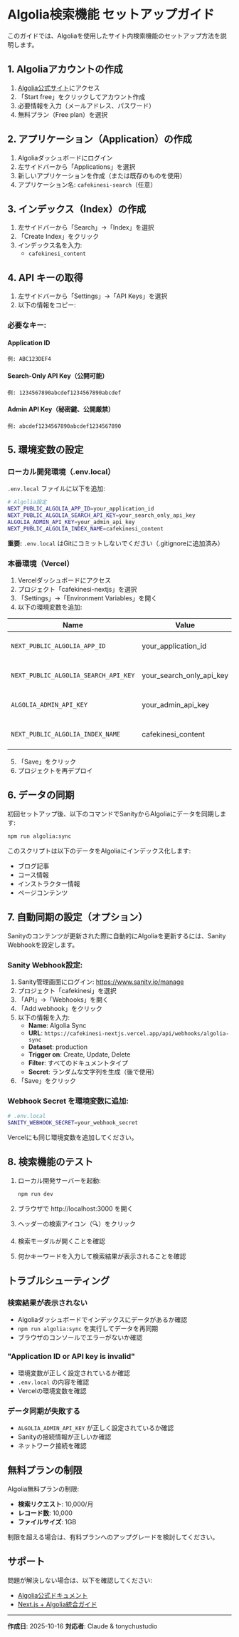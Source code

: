# Algolia検索機能 セットアップガイド

このガイドでは、Algoliaを使用したサイト内検索機能のセットアップ方法を説明します。

## 1. Algoliaアカウントの作成

1. [Algolia公式サイト](https://www.algolia.com/)にアクセス
2. 「Start free」をクリックしてアカウント作成
3. 必要情報を入力（メールアドレス、パスワード）
4. 無料プラン（Free plan）を選択

## 2. アプリケーション（Application）の作成

1. Algoliaダッシュボードにログイン
2. 左サイドバーから「Applications」を選択
3. 新しいアプリケーションを作成（または既存のものを使用）
4. アプリケーション名: `cafekinesi-search`（任意）

## 3. インデックス（Index）の作成

1. 左サイドバーから「Search」→「Index」を選択
2. 「Create Index」をクリック
3. インデックス名を入力:
   - `cafekinesi_content`

## 4. API キーの取得

1. 左サイドバーから「Settings」→「API Keys」を選択
2. 以下の情報をコピー:

### 必要なキー:

#### Application ID
```
例: ABC123DEF4
```

#### Search-Only API Key（公開可能）
```
例: 1234567890abcdef1234567890abcdef
```

#### Admin API Key（秘密鍵、公開厳禁）
```
例: abcdef1234567890abcdef1234567890
```

## 5. 環境変数の設定

### ローカル開発環境（.env.local）

`.env.local` ファイルに以下を追加:

```bash
# Algolia設定
NEXT_PUBLIC_ALGOLIA_APP_ID=your_application_id
NEXT_PUBLIC_ALGOLIA_SEARCH_API_KEY=your_search_only_api_key
ALGOLIA_ADMIN_API_KEY=your_admin_api_key
NEXT_PUBLIC_ALGOLIA_INDEX_NAME=cafekinesi_content
```

**重要:** `.env.local` はGitにコミットしないでください（.gitignoreに追加済み）

### 本番環境（Vercel）

1. Vercelダッシュボードにアクセス
2. プロジェクト「cafekinesi-nextjs」を選択
3. 「Settings」→「Environment Variables」を開く
4. 以下の環境変数を追加:

| Name | Value | Environment |
|------|-------|-------------|
| `NEXT_PUBLIC_ALGOLIA_APP_ID` | your_application_id | Production, Preview, Development |
| `NEXT_PUBLIC_ALGOLIA_SEARCH_API_KEY` | your_search_only_api_key | Production, Preview, Development |
| `ALGOLIA_ADMIN_API_KEY` | your_admin_api_key | Production, Preview, Development |
| `NEXT_PUBLIC_ALGOLIA_INDEX_NAME` | cafekinesi_content | Production, Preview, Development |

5. 「Save」をクリック
6. プロジェクトを再デプロイ

## 6. データの同期

初回セットアップ後、以下のコマンドでSanityからAlgoliaにデータを同期します:

```bash
npm run algolia:sync
```

このスクリプトは以下のデータをAlgoliaにインデックス化します:
- ブログ記事
- コース情報
- インストラクター情報
- ページコンテンツ

## 7. 自動同期の設定（オプション）

Sanityのコンテンツが更新された際に自動的にAlgoliaを更新するには、Sanity Webhookを設定します。

### Sanity Webhook設定:

1. Sanity管理画面にログイン: https://www.sanity.io/manage
2. プロジェクト「cafekinesi」を選択
3. 「API」→「Webhooks」を開く
4. 「Add webhook」をクリック
5. 以下の情報を入力:
   - **Name**: Algolia Sync
   - **URL**: `https://cafekinesi-nextjs.vercel.app/api/webhooks/algolia-sync`
   - **Dataset**: production
   - **Trigger on**: Create, Update, Delete
   - **Filter**: すべてのドキュメントタイプ
   - **Secret**: ランダムな文字列を生成（後で使用）
6. 「Save」をクリック

### Webhook Secret を環境変数に追加:

```bash
# .env.local
SANITY_WEBHOOK_SECRET=your_webhook_secret
```

Vercelにも同じ環境変数を追加してください。

## 8. 検索機能のテスト

1. ローカル開発サーバーを起動:
   ```bash
   npm run dev
   ```

2. ブラウザで http://localhost:3000 を開く

3. ヘッダーの検索アイコン（🔍）をクリック

4. 検索モーダルが開くことを確認

5. 何かキーワードを入力して検索結果が表示されることを確認

## トラブルシューティング

### 検索結果が表示されない

- Algoliaダッシュボードでインデックスにデータがあるか確認
- `npm run algolia:sync` を実行してデータを再同期
- ブラウザのコンソールでエラーがないか確認

### "Application ID or API key is invalid"

- 環境変数が正しく設定されているか確認
- `.env.local` の内容を確認
- Vercelの環境変数を確認

### データ同期が失敗する

- `ALGOLIA_ADMIN_API_KEY` が正しく設定されているか確認
- Sanityの接続情報が正しいか確認
- ネットワーク接続を確認

## 無料プランの制限

Algolia無料プランの制限:
- **検索リクエスト**: 10,000/月
- **レコード数**: 10,000
- **ファイルサイズ**: 1GB

制限を超える場合は、有料プランへのアップグレードを検討してください。

## サポート

問題が解決しない場合は、以下を確認してください:
- [Algolia公式ドキュメント](https://www.algolia.com/doc/)
- [Next.js + Algolia統合ガイド](https://www.algolia.com/doc/guides/building-search-ui/what-is-instantsearch/react/)

---

**作成日**: 2025-10-16
**対応者**: Claude & tonychustudio
